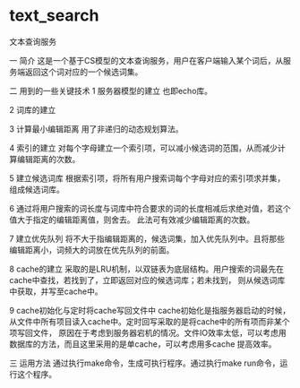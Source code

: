 text_search
===========

文本查询服务

一 简介
这是一个基于CS模型的文本查询服务，用户在客户端输入某个词后，从服务端返回这个词对应的一个候选词集。

二 用到的一些关键技术
1 服务器模型的建立
也即echo库。

2 词库的建立

3 计算最小编辑距离
用了非递归的动态规划算法。

4 索引的建立
对每个字母建立一个索引项，可以减小候选词的范围，从而减少计算编辑距离的次数。

5 建立候选词库
根据索引项，将所有用户搜索词每个字母对应的索引项求并集，组成候选词库。

6 通过将用户搜索的词长度与词库中符合要求的词的长度相减后求绝对值，若这个值大于指定的编辑距离值，则舍去。
此法可有效减少编辑距离的次数。

7 建立优先队列
将不大于指编辑距离的，候选词集，加入优先队列中。且将那些编辑距离小，词频大的词放在优先队列的前面。

8 cache的建立
采取的是LRU机制，以双链表为底层结构。用户搜索的词最先在cache中查找，若找到了，立即返回对应的候选词库；若未找到，
则从候选词库中获取，并写至cache中。

9 cache初始化与定时将cache写回文件中
cache初始化是指服务器启动的时候，从文件中所有项目读入cache中。定时回写采取的是将cache中的所有项而非某个项写回文件，
原因在于考虑到服务器宕机的情况。文件IO效率太低，可以考虑用数据库的方法，而且这里采用的是单cache，可以考虑用多cache
提高效率。

三 运用方法
通过执行make命令，生成可执行程序。通过执行make run命令，运行这个程序。
